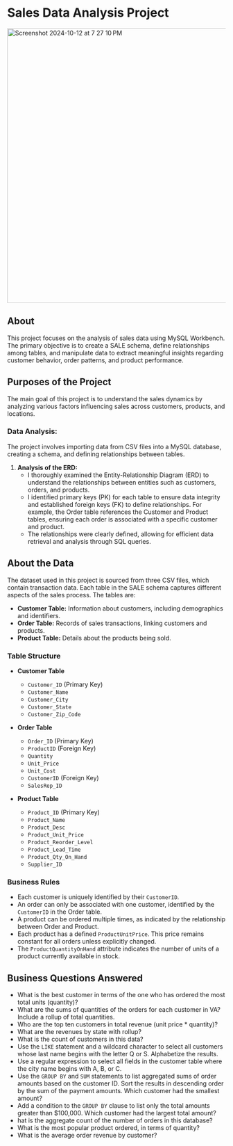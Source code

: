# Sales Data Analysis Project
<img width="632" alt="Screenshot 2024-10-12 at 7 27 10 PM" src="https://github.com/user-attachments/assets/e92673d1-c8d0-4299-8212-ad391ab370c5">

## About
This project focuses on the analysis of sales data using MySQL Workbench. The primary objective is to create a SALE schema, define relationships among tables, and manipulate data to extract meaningful insights regarding customer behavior, order patterns, and product performance.

## Purposes of the Project
The main goal of this project is to understand the sales dynamics by analyzing various factors influencing sales across customers, products, and locations.

### Data Analysis:
The project involves importing data from CSV files into a MySQL database, creating a schema, and defining relationships between tables.

1. **Analysis of the ERD:**
    - I thoroughly examined the Entity-Relationship Diagram (ERD) to understand the relationships between entities such as customers, orders, and products.
    - I identified primary keys (PK) for each table to ensure data integrity and established foreign keys (FK) to define relationships. For example, the Order table references the Customer and Product tables, ensuring each order is associated with a specific customer and product.
    - The relationships were clearly defined, allowing for efficient data retrieval and analysis through SQL queries.

## About the Data
The dataset used in this project is sourced from three CSV files, which contain transaction data. Each table in the SALE schema captures different aspects of the sales process. The tables are:

- **Customer Table:** Information about customers, including demographics and identifiers.
- **Order Table:** Records of sales transactions, linking customers and products.
- **Product Table:** Details about the products being sold.

### Table Structure
- **Customer Table**
    - `Customer_ID` (Primary Key)
    - `Customer_Name`
    - `Customer_City`
    - `Customer_State`
    - `Customer_Zip_Code`

- **Order Table**
    - `Order_ID` (Primary Key)
    - `ProductID` (Foreign Key)
    - `Quantity`
    - `Unit_Price`
    - `Unit_Cost`
    - `CustomerID` (Foreign Key)
    - `SalesRep_ID`

- **Product Table**
    - `Product_ID` (Primary Key)
    - `Product_Name`
    - `Product_Desc`
    - `Product_Unit_Price`
    - `Product_Reorder_Level`
    - `Product_Lead_Time`
    - `Product_Qty_On_Hand`
    - `Supplier_ID`

### Business Rules
- Each customer is uniquely identified by their `CustomerID`.
- An order can only be associated with one customer, identified by the `CustomerID` in the Order table.
- A product can be ordered multiple times, as indicated by the relationship between Order and Product.
- Each product has a defined `ProductUnitPrice`. This price remains constant for all orders unless explicitly changed.
- The `ProductQuantityOnHand` attribute indicates the number of units of a product currently available in stock.

## Business Questions Answered
-  What is the best customer in terms of the one who has ordered the most total units (quantity)?
- What are the sums of quantities of the orders for each customer in VA? Include a rollup of total quantities.
- Who are the top ten customers in total revenue (unit price * quantity)?
- What are the revenues by state with rollup?
- What is the count of customers in this data?
- Use the `LIKE` statement and a wildcard character to select all customers whose last name begins with the letter Q or S. Alphabetize the results.
- Use a regular expression to select all fields in the customer table where the city name begins with A, B, or C.
- Use the `GROUP BY` and `SUM` statements to list aggregated sums of order amounts based on the customer ID. Sort the results in descending order by the sum of the payment amounts. Which customer had the smallest amount?
-  Add a condition to the `GROUP BY` clause to list only the total amounts greater than $100,000. Which customer had the largest total amount?
- hat is the aggregate count of the number of orders in this database?
- What is the most popular product ordered, in terms of quantity?
- What is the average order revenue by customer?



